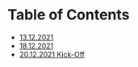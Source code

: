# Table of Contents

* [13.12.2021](./2021_12_13.md)
* [18.12.2021](./2021_12_18.md)
* [20.12.2021 Kick-Off](./2021_12_20-kick-off.md)